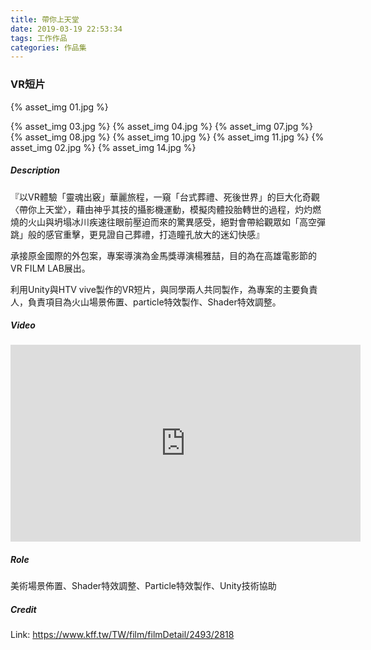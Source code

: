 ```yaml
---
title: 帶你上天堂
date: 2019-03-19 22:53:34
tags: 工作作品
categories: 作品集
---
```

### VR短片
{% asset_img 01.jpg %}
<!--more-->
{% asset_img 03.jpg %}
{% asset_img 04.jpg %}
{% asset_img 07.jpg %}
{% asset_img 08.jpg %}
{% asset_img 10.jpg %}
{% asset_img 11.jpg %}
{% asset_img 02.jpg %}
{% asset_img 14.jpg %}

##### Description
『以VR體驗「靈魂出竅」華麗旅程，一窺「台式葬禮、死後世界」的巨大化奇觀〈帶你上天堂〉，藉由神乎其技的攝影機運動，模擬肉體投胎轉世的過程，灼灼燃燒的火山與坍塌冰川疾速往眼前壓迫而來的驚異感受，絕對會帶給觀眾如「高空彈跳」般的感官重擊，更見證自己葬禮，打造瞳孔放大的迷幻快感』

承接原金國際的外包案，專案導演為金馬獎導演楊雅喆，目的為在高雄電影節的VR FILM LAB展出。

利用Unity與HTV vive製作的VR短片，與同學兩人共同製作，為專案的主要負責人，負責項目為火山場景佈置、particle特效製作、Shader特效調整。

##### Video
<iframe width="560" height="315" src="https://www.youtube.com/embed/ZKxKXW2w86Q" frameborder="0" allow="accelerometer; autoplay; encrypted-media; gyroscope; picture-in-picture" allowfullscreen></iframe>

##### Role
美術場景佈置、Shader特效調整、Particle特效製作、Unity技術協助

##### Credit
Link: https://www.kff.tw/TW/film/filmDetail/2493/2818